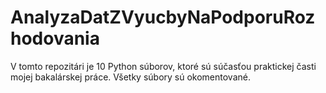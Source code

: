# AnalyzaDatZVyucbyNaPodporuRozhodovania
V tomto repozitári je 10 Python súborov, ktoré sú súčasťou praktickej časti mojej bakalárskej práce. Všetky súbory sú okomentované. 
